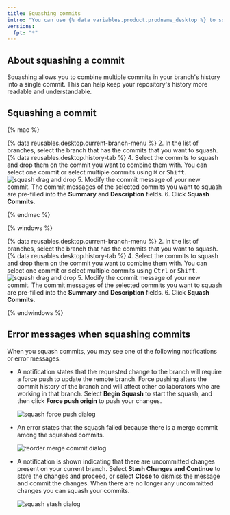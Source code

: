 ```yaml
---
title: Squashing commits
intro: "You can use {% data variables.product.prodname_desktop %} to squash commits in your branch's history."
versions:
  fpt: "*"
---
```


## About squashing a commit

Squashing allows you to combine multiple commits in your branch's history into a single commit. This can help keep your repository's history more readable and understandable.

## Squashing a commit

{% mac %}

{% data reusables.desktop.current-branch-menu %} 2. In the list of branches, select the branch that has the commits that you want to squash.
{% data reusables.desktop.history-tab %} 4. Select the commits to squash and drop them on the commit you want to combine them with. You can select one commit or select multiple commits using <kbd>⌘</kbd> or <kbd>Shift</kbd>.
![squash drag and drop](/assets/images/help/desktop/squash-drag-and-drop.png) 5. Modify the commit message of your new commit. The commit messages of the selected commits you want to squash are pre-filled into the **Summary** and **Description** fields. 6. Click **Squash Commits**.

{% endmac %}

{% windows %}

{% data reusables.desktop.current-branch-menu %} 2. In the list of branches, select the branch that has the commits that you want to squash.
{% data reusables.desktop.history-tab %} 4. Select the commits to squash and drop them on the commit you want to combine them with. You can select one commit or select multiple commits using <kbd>Ctrl</kbd> or <kbd>Shift</kbd>.
![squash drag and drop](/assets/images/help/desktop/squash-drag-and-drop.png) 5. Modify the commit message of your new commit. The commit messages of the selected commits you want to squash are pre-filled into the **Summary** and **Description** fields. 6. Click **Squash Commits**.

{% endwindows %}

## Error messages when squashing commits

When you squash commits, you may see one of the following notifications or error messages.

- A notification states that the requested change to the branch will require a force push to update the remote branch. Force pushing alters the commit history of the branch and will affect other collaborators who are working in that branch. Select **Begin Squash** to start the squash, and then click **Force push origin** to push your changes.

  ![squash force push dialog](/assets/images/help/desktop/squash-force-push.png)

- An error states that the squash failed because there is a merge commit among the squashed commits.

  ![reorder merge commit dialog](/assets/images/help/desktop/squash-merge-commit-dialog.png)

- A notification is shown indicating that there are uncommitted changes present on your current branch. Select **Stash Changes and Continue** to store the changes and proceed, or select **Close** to dismiss the message and commit the changes. When there are no longer any uncommitted changes you can squash your commits.

  ![squash stash dialog](/assets/images/help/desktop/squash-stash-dialog.png)
